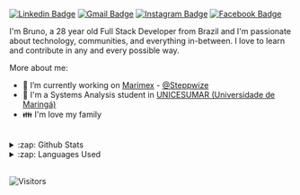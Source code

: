 [![Linkedin Badge](https://img.shields.io/badge/-LinkedIn-blue?style=flat-square&logo=Linkedin&logoColor=white&link=https://www.linkedin.com/in/brunodejesussouza/)](https://www.linkedin.com/in/brunodejesussouza/) 
[![Gmail Badge](https://img.shields.io/badge/-Gmail-c14438?style=flat-square&logo=Gmail&logoColor=white&link=mailto:souza0010@gmail.com)](mailto:souza0010@gmail.com)
[![Instagram Badge](https://img.shields.io/badge/-Instagram-purple?style=flat-square&labelColor=purple&logo=instagram&logoColor=white&link=https://www.instagram.com/brunolegitimo/)](https://www.instagram.com/brunolegitimo/) 
[![Facebook Badge](https://img.shields.io/badge/-Facebook-blue?style=flat-square&labelColor=blue&logo=facebook&logoColor=white&link=https://www.facebook.com/souza0010/)](https://www.facebook.com/souza0010/) 


I'm Bruno, a 28 year old Full Stack Developer from Brazil and I'm passionate about technology, communities, and everything in-between. I love to learn and contribute in any and every possible way.

More about me:
- :office: I’m currently working on [Marimex](https://www.marimex.com.br/) - [@Steppwize](https://github.com/steppwize)
- :school: I'm a Systems Analysis student in [UNICESUMAR (Universidade de Maringá)](https://www.unicesumar.edu.br/ead/)
- :family: I'm love my family
<br/>

<details>
  <summary>:zap: Github Stats</summary>
  <img src="https://github-readme-stats.vercel.app/api?username=brunosouzza&&show_icons=true&title_color=222222&icon_color=03A87C&text_color=333333&bg_color=ffffff">
</details>

<details>
  <summary>:zap: Languages Used</summary>
  <img src="https://github-readme-stats.vercel.app/api/top-langs/?username=brunosouzza&layout=compact&bg_color=ffffff&text_color=333333">
</details>
<br/>

![Visitors](https://visitor-badge.glitch.me/badge?page_id=github/brunosouzza)
